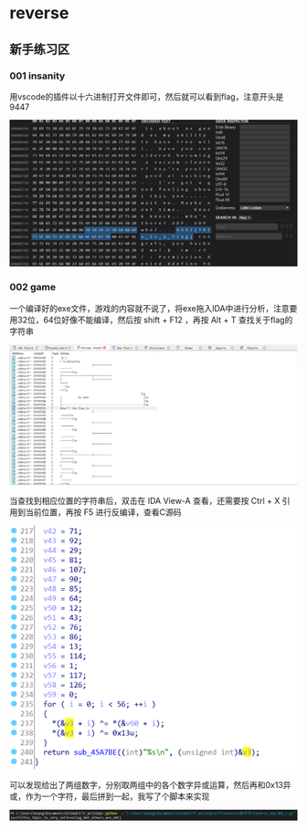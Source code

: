 # reverse


## 新手练习区

### 001 insanity

用vscode的插件以十六进制打开文件即可，然后就可以看到flag，注意开头是9447

![](reverse_new_001_1.png)


### 002 game

一个编译好的exe文件，游戏的内容就不说了，将exe拖入IDA中进行分析，注意要用32位，64位好像不能编译，然后按 shift + F12 ，再按 Alt + T 查找关于flag的字符串

![](reverse_new_002_1.png)

当查找到相应位置的字符串后，双击在 IDA View-A 查看，还需要按 Ctrl + X 引用到当前位置，再按 F5 进行反编译，查看C源码

![](reverse_new_002_2.png)

可以发现给出了两组数字，分别取两组中的各个数字异或运算，然后再和0x13异或，作为一个字符，最后拼到一起，我写了个脚本来实现

![](reverse_new_002_3.png)

